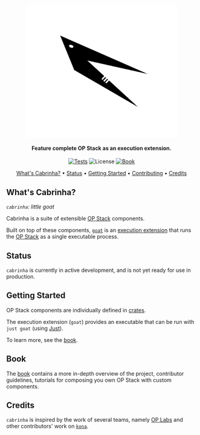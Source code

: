 <h1 align="center">
    <img src="./.github/cabrinha.png" alt="Cabrinha" width="400px" align="center">
</h1>

<h4 align="center">
    Feature complete OP Stack as an execution extension.
</h4>

<p align="center">
  <a href="https://github.com/refcell/cabrinha/actions/workflows/rust-tests.yaml"><img src="https://github.com/refcell/cabrinha/actions/workflows/rust-tests.yaml/badge.svg?label=tests" alt="Tests"></a>
  <img src="https://img.shields.io/badge/License-MIT-green.svg?label=license&labelColor=2a2f35" alt="License">
  <a href="https://refcell.github.io/cabrinha"><img src="https://img.shields.io/badge/Contributor%20Book-854a15?logo=mdBook&labelColor=2a2f35" alt="Book"></a>
</p>

<p align="center">
  <a href="#whats-cabrinha">What's Cabrinha?</a> •
  <a href="#status">Status</a> •
  <a href="#getting-started">Getting Started</a> •
  <a href="https://refcell.github.io/cabrinha/CONTRIBUTING.html">Contributing</a> •
  <a href="#credits">Credits</a>
</p>

## What's Cabrinha?

_`cabrinha`: little goat_

Cabrinha is a suite of extensible [OP Stack][op-stack] components.

Built on top of these components, [`goat`][goat] is an [execution extension][exex] that runs the [OP Stack][op-stack] as a single executable process.

## Status

`cabrinha` is currently in active development, and is not yet ready for use in production.

## Getting Started

OP Stack components are individually defined in [crates](./crates/).

The execution extension (`goat`) provides an executable that can be run with `just goat` (using [Just][j]).

To learn more, see the [book][book].

## Book

The [book][book] contains a more in-depth overview of the project, contributor guidelines, tutorials for composing you own OP Stack with custom components.

## Credits

`cabrinha` is inspired by the work of several teams, namely [OP Labs][op-labs] and other contributors' work on [`kona`][kona].

[j]: https://github.com/casey/just
[exex]: https://www.paradigm.xyz/2024/05/reth-exex
[goat]: ./bin/goat/
[kona]: https://github.com/ethereum-optimism/kona
[op-stack]: https://github.com/ethereum-optimism/optimism
[book]: https://refcell.github.io/cabrinha
[op-labs]: https://github.com/ethereum-optimism
